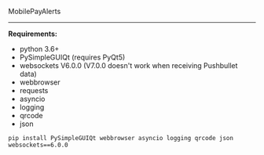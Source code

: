 MobilePayAlerts

----

**Requirements:**  
- python 3.6+
- PySimpleGUIQt (requires PyQt5)
- websockets V6.0.0 (V7.0.0 doesn't work when receiving Pushbullet data)
- webbrowser
- requests
- asyncio
- logging
- qrcode
- json

`pip install PySimpleGUIQt webbrowser asyncio logging qrcode json websockets==6.0.0`
